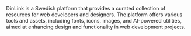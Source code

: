 DinLink is a Swedish platform that provides a curated collection of resources for web developers and designers. The platform offers various tools and assets, including fonts, icons, images, and AI-powered utilities, aimed at enhancing design and functionality in web development projects.
